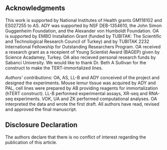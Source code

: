 ## Acknowledgments

This work is supported by National Institutes of Health grants GM118102 and ES027255 to AS.
ADY was supported by NSF DEB-1354610, the John Simon Guggenheim Foundation, and the Alexander von Humboldt Foundation.
OA is supported by EMBO Installation Grant (funded by TUBITAK: The Scientific and Technological Research Council of Turkey) and by TUBITAK 2232 International Fellowship for Outstanding Researchers Program.
OA received a research grant as a recepient of Young Scientist Award (BAGEP) given by Science Acadamey, Turkey. 
OA also recieved personal research funds by Sabanci University. 
We would like to thank Dr. Beth A Sullivan for the construct to make the TERT-immortalized lines.

*Authors' contributions:* OA, AS, LL-B and ADY conceived of the project and designed the experiments. Mouse lemur tissue was acquired by ADY and PAL, cell lines were prepared by AB providing reagents for immortalization (hTERT construct). LL-B performed experimental assays, XR-seq and RNA-seq experiments. VOK, UA and ZK performed computational analyses. OA interpreted the data and wrote the first draft. All authors have read, revised and approved the final manuscript.

## Disclosure Declaration
<!-- ## Competing interests -->

The authors declare that there is no conflict of interest regarding the publication of this article.
